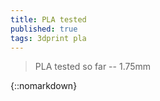 ```yaml
---
title: PLA tested
published: true
tags: 3dprint pla
---
```

> PLA tested so far -- 1.75mm

{::nomarkdown}
    <style>
        .palette {
            display: flex;
        }

        .color-box-container {
            position: relative;
            margin: 10px;
        }

        .color-box {
            width: 50px;
            height: 50px;
            cursor: pointer;
            transition: transform 0.2s;
            border-radius: 10px;
            stroke: black; /* Stroke color */
            stroke-width: 4; /* Stroke width */
            rx: 10; /* Default rx value for rounded corners */
            ry: 10; /* Default ry value for rounded corners */
        }

        .color-box:hover {
            transform: scale(1.1);
        }

        .product-list {
            display: none;
            position: absolute;
            background-color: white;
            padding: 10px;
            border: 1px solid #ccc;
            z-index: 1;
            border-radius: 5px;
            top: 30px; /* Adjust the top position to match your layout */
            left: 0;
            max-width: 500px; /* Set the maximum width */
            min-width: 100px; /* Set the minimum width */
            white-space: nowrap; /* Prevent text from wrapping */
            overflow: auto; /* Enable scrollbars for overflow text */
        }

        .color-box-container:hover .product-list {
            display: block;
        }
  
         /* Light grey */
        .light-grey {
            fill: #f2f2f2;
        }

        /* Grey */
        .grey {
            fill: #ccc;
        }

        /* Dark grey */
        .dark-grey {
            fill: #bbb; /* Text color for dark grey */
        }
  
          /* Orange */
        .orange {
            fill: orange; /* Set fill color to orange */
        }
    </style>
{:/}

### Tech Palette
{::nomarkdown}
    <div class="palette">
        <!-- Repeat the color boxes and product lists for other colors -->
        <div class="color-box-container">
            <svg class="color-box">
                <rect width="100%" height="100%" fill="white" />
            </svg>
            <div class="product-list">White
                <ul>
                    <li><a href="https://www.amazon.fr/gp/product/B017HAIMZU/ref=ppx_yo_dt_b_asin_title_o08_s00?ie=UTF8&psc=1">ICE</a> easy to print - thick 
	- 205° </li>
                    <li><a href="https://www.amazon.fr/Verbatim-Printer-Filament-PLA-blanc/dp/B00WRBI59S/ref=sr_1_1?ie=UTF8&qid=1509281347&sr=8-1&keywords=verbatim+pla">Verbatim</a> - very thin/precise print - 205° </li>
                </ul>
            </div>
        </div>

       	<!-- Repeat the color boxes and product lists for other colors -->
        <div class="color-box-container">
            <svg class="color-box">Orange
                <rect width="100%" height="100%" class="orange"  />
            </svg>
            <div class="product-list">
                <ul>
                    <li><a href="https://www.amazon.fr/gp/product/B017HAIB1A/ref=ppx_yo_dt_b_asin_title_o01_s00?ie=UTF8&psc=1">Obstinate Orange (ICE)</a></li>
                </ul>
            </div>
        </div>
  
        <!-- Repeat the color boxes and product lists for other colors -->
        <div class="color-box-container">
            <svg class="color-box">Red
                <rect width="100%" height="100%" fill="red"  />
            </svg>
            <div class="product-list">
                <ul>
                    <li><a href="https://www.amazon.fr/gp/product/B074PDDPJ7/ref=oh_aui_detailpage_o01_s00?ie=UTF8&psc=1">rouge pompier (dagoma chromatic)</a></li>
                </ul>
            </div>
        </div>

        <!-- Repeat the color boxes and product lists for other colors -->
        <div class="color-box-container">
            <svg class="color-box">
                <rect width="100%" height="100%" class="light-grey"  />
            </svg>
            <div class="product-list">
                <ul>
                    <li><a href="#">none</a></li>
                </ul>
            </div>
        </div>
  
        <!-- Repeat the color boxes and product lists for other colors -->
        <div class="color-box-container">
            <svg class="color-box">
                <rect width="100%" height="100%" class="grey"  />
            </svg>
            <div class="product-list">
                <ul>
                    <li><a href="#">none</a></li>
                </ul>
            </div>
        </div>
  
        <!-- Repeat the color boxes and product lists for other colors -->
        <div class="color-box-container">
            <svg class="color-box">
                <rect width="100%" height="100%" class="dark-grey"  />
            </svg>
            <div class="product-list">
                <ul>
                    <li><a href="#">none</a></li>
                </ul>
            </div>
        </div>
  
        <!-- Repeat the color boxes and product lists for other colors -->
        <div class="color-box-container">
            <svg class="color-box">Black
                <rect width="100%" height="100%" fill="black"  />
            </svg>
            <div class="product-list">
                <ul>
                  <li><a href="https://www.amazon.fr/gp/product/B074PD8GYY/ref=oh_aui_detailpage_o01_s00?ie=UTF8&psc=1">noir brillant (dagoma chromatic)</a></li>
                  <li><a href="https://www.3djake.fr/polymaker/polyterra-pla-charcoal-black">Charcoal Black (PolyTerra)</a></li>
                </ul>
            </div>
        </div>
  
    </div>   
{:/}


- [Faites votre propre Dual PLA](https://www.youtube.com/watch?v=Bjo_4RYRaOo)

## [Provider/Vendor](https://forum.prusaprinters.org/forum/original-prusa-i3-mk3-discussion-generale-annonces-et-nouveautes/filaments-avis-et-conseils/)
- [3djake.fr](https://www.3djake.fr) - TBD
	- [PLA Economy Light Gray](https://www.3djake.fr/colorfabb/pla-economy-light-gray) - TBD
    - [PolyTerra PLA Arctic Teal ](https://www.3djake.fr/polymaker/polyterra-pla-arctic-teal) - imprime bien mais [TVOC](https://learn.kaiterra.com/en/air-academy/understanding-tvoc-volatile-organic-compounds) important 1.2 mg/m³  a l'ouverture (yellow air state) - to recheck
		- excellent printing 210°C 80 mm/s / Bed at 40°C
        - very bad stickyness => + lack + height tuning
    - [PolyTerra PLA Charcoal Black  ](https://www.3djake.fr/polymaker/polyterra-pla-charcoal-black) - TBD
    - [PolyTerra PLA Fossil Grey  ](https://www.3djake.fr/polymaker/polyterra-pla-fossil-grey?sai=10324   ) - good printing 205°C/40°C (warp on higher bed temp) - clean glass (alcohol whipe) - 120 mm/s
		- issue with default ender 3 extruder (underextrusion issue)
    
    - [PLA Extrafill Vertigo Galaxy](https://www.3djake.fr/fillamentum/pla-extrafill-vertigo-galaxy) - TBD
- [3DFil](https://www.3dfil.fr/commande) - TBD

## PLA 
### [ICE](https://distrinova.net/brand/ice-filaments/)
- [white (0.75kg)](https://www.amazon.fr/gp/product/B017HAIMZU/ref=ppx_yo_dt_b_asin_title_o08_s00?ie=UTF8&psc=1) - easy to print - thick 
	- 205°
- [Groovy Gold (0.75kg)](https://www.amazon.fr/gp/product/B017HAI4VM/ref=ppx_yo_dt_b_asin_title_o03_s00?ie=UTF8&psc=1) - easy to print, nice [bronze/brass finish](https://www.reddit.com/r/3Dprinting/comments/anh3qg/guan_bas_relief_printed_vertically_012_layer/)
	- 205°C/55°C - clean glass - work perfectly
- [Obstinate Orange (0.75kg)](https://www.amazon.fr/gp/product/B017HAIB1A/ref=ppx_yo_dt_b_asin_title_o01_s00?ie=UTF8&psc=1) - nice color  
	- 200..215° / bed 60° => WAIT FOR BED TEMP + lack ortherwise does not stick well to glass

### [Sunlu](https://www.serial-testeur.com/en/sunlu-pla-filament-test-of-the-complete-collection-or-almost/) / [thingiverse](https://www.thingiverse.com/thing:5210727/comments)
- [PLA+ White ](https://www.amazon.fr/gp/product/B07XFL3XB9/ref=ppx_yo_dt_b_asin_title_o01_s00?ie=UTF8&psc=1) - [210° / 60°](https://www.thingiverse.com/groups/creality-cr-10/forums/general/topic:41698)

### [Heliox used](https://www.youtube.com/c/HelioxLab/videos)
- [Noulei Filament](https://www.amazon.fr/Noulei-Filament-imprimante-Printing-Bobine/dp/B07PZRSYC6?__mk_fr_FR=%C3%85M%C3%85%C5%BD%C3%95%C3%91&keywords=rouge%2Bsoie%2Bpla&qid=1637248764&sr=8-5&linkCode=sl1&tag=w3bhx-21&linkId=9acbd4af19ec944a0ac4a1476b4868d7&language=fr_FR&ref_=as_li_ss_tl&th=1)
- [cuivre](https://francofil.fr/product/filament-pla-cuivre-2/)
- [Eryone](https://www.amazon.fr/Filament-ERYONE-1-75mm-Imprimante-Finition/dp/B08JFZGFG1?__mk_fr_FR=%C3%85M%C3%85%C5%BD%C3%95%C3%91&dchild=1&keywords=filament%2Bblanc%2Bmat&qid=1613696978&sr=8-10&linkCode=sl1&tag=4527896-21&linkId=7238f7c85882c8d51b29e265e0555721&language=fr_FR&ref_=as_li_ss_tl&th=1)
- [Ice](https://www.amazon.fr/ICE-FILAMENTS-ICEFIL1PLA119-Filament-Wintershine/dp/B017HAIMZU?__mk_fr_FR=%C3%85M%C3%85%C5%BD%C3%95%C3%91&dchild=1&keywords=filament+blanc&qid=1613697286&sr=8-11&linkCode=sl1&tag=4527896-21&linkId=1aef2aceeea1d082c100213f150970af&language=fr_FR&ref_=as_li_ss_tl)

### Verbatim 
- [Silver (1kg)](https://www.amazon.fr/VERBATIM-FILLAMENT-3D-PRINT-55275/dp/B00WRBI67O/ref=sr_1_10?ie=UTF8&qid=1509281707&sr=8-10&keywords=PLA+verbatim) - very thin/precise print - 205°
- [White (1kg)](https://www.amazon.fr/Verbatim-Printer-Filament-PLA-blanc/dp/B00WRBI59S/ref=sr_1_1?ie=UTF8&qid=1509281347&sr=8-1&keywords=verbatim+pla) - easy to print - thick - 205°

### Amazon
- [violet (1kg)](https://www.amazon.fr/gp/product/B07D68S7C3/ref=ppx_yo_dt_b_asin_image_o05_s01?ie=UTF8&psc=1) - print at 220°, otherwise result is brittle, with loose adherence


### dagoma chromatic / delivery service bad
- [red (rouge pompier) (250g)](https://www.amazon.fr/gp/product/B074PDDPJ7/ref=oh_aui_detailpage_o01_s00?ie=UTF8&psc=1)
- [black (noir brillant) (250g](https://www.amazon.fr/gp/product/B074PD8GYY/ref=oh_aui_detailpage_o01_s00?ie=UTF8&psc=1)

## PETG
- [ERYONE trans blue](https://www.amazon.fr/gp/product/B07YJDB2C2/ref=ppx_yo_dt_b_search_asin_image?ie=UTF8&psc=1)
	- head=250/bed=80..85/fan=40%/ini layer=0.1 speed 30mm/s * 80%
## [TPU?](https://www.youtube.com/watch?v=rPgr2VkYESw)
